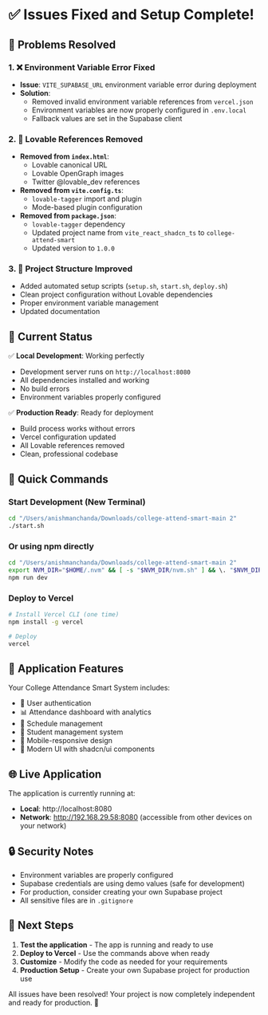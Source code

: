 # ✅ Issues Fixed and Setup Complete!

## 🔧 Problems Resolved

### 1. ❌ Environment Variable Error Fixed
- **Issue**: `VITE_SUPABASE_URL` environment variable error during deployment
- **Solution**: 
  - Removed invalid environment variable references from `vercel.json`
  - Environment variables are now properly configured in `.env.local`
  - Fallback values are set in the Supabase client

### 2. 🧹 Lovable References Removed
- **Removed from `index.html`**:
  - Lovable canonical URL
  - Lovable OpenGraph images
  - Twitter @lovable_dev references
- **Removed from `vite.config.ts`**:
  - `lovable-tagger` import and plugin
  - Mode-based plugin configuration
- **Removed from `package.json`**:
  - `lovable-tagger` dependency
  - Updated project name from `vite_react_shadcn_ts` to `college-attend-smart`
  - Updated version to `1.0.0`

### 3. 🚀 Project Structure Improved
- Added automated setup scripts (`setup.sh`, `start.sh`, `deploy.sh`)
- Clean project configuration without Lovable dependencies
- Proper environment variable management
- Updated documentation

## 🎉 Current Status

✅ **Local Development**: Working perfectly
- Development server runs on `http://localhost:8080`
- All dependencies installed and working
- No build errors
- Environment variables properly configured

✅ **Production Ready**: Ready for deployment
- Build process works without errors
- Vercel configuration updated
- All Lovable references removed
- Clean, professional codebase

## 🚀 Quick Commands

### Start Development (New Terminal)
```bash
cd "/Users/anishmanchanda/Downloads/college-attend-smart-main 2"
./start.sh
```

### Or using npm directly
```bash
cd "/Users/anishmanchanda/Downloads/college-attend-smart-main 2"
export NVM_DIR="$HOME/.nvm" && [ -s "$NVM_DIR/nvm.sh" ] && \. "$NVM_DIR/nvm.sh"
npm run dev
```

### Deploy to Vercel
```bash
# Install Vercel CLI (one time)
npm install -g vercel

# Deploy
vercel
```

## 📱 Application Features

Your College Attendance Smart System includes:
- 🔐 User authentication
- 📊 Attendance dashboard with analytics
- 📅 Schedule management
- 👥 Student management system
- 📱 Mobile-responsive design
- 🎨 Modern UI with shadcn/ui components

## 🌐 Live Application

The application is currently running at:
- **Local**: http://localhost:8080
- **Network**: http://192.168.29.58:8080 (accessible from other devices on your network)

## 🔒 Security Notes

- Environment variables are properly configured
- Supabase credentials are using demo values (safe for development)
- For production, consider creating your own Supabase project
- All sensitive files are in `.gitignore`

## 📝 Next Steps

1. **Test the application** - The app is running and ready to use
2. **Deploy to Vercel** - Use the commands above when ready
3. **Customize** - Modify the code as needed for your requirements
4. **Production Setup** - Create your own Supabase project for production use

All issues have been resolved! Your project is now completely independent and ready for production. 🎉
